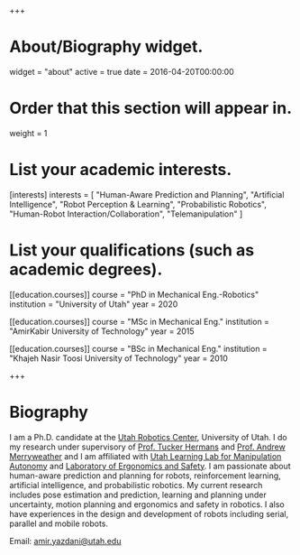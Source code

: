+++
# About/Biography widget.
widget = "about"
active = true
date = 2016-04-20T00:00:00

# Order that this section will appear in.
weight = 1

# List your academic interests.
[interests]
  interests = [
    "Human-Aware Prediction and Planning",
    "Artificial Intelligence",
    "Robot Perception & Learning",
    "Probabilistic Robotics",
    "Human-Robot Interaction/Collaboration",
    "Telemanipulation"
  ]

# List your qualifications (such as academic degrees).
[[education.courses]]
  course = "PhD in Mechanical Eng.-Robotics"
  institution = "University of Utah"
  year = 2020

[[education.courses]]
  course = "MSc in Mechanical Eng."
  institution = "AmirKabir University of Technology"
  year = 2015

[[education.courses]]
  course = "BSc in Mechanical Eng."
  institution = "Khajeh Nasir Toosi University of Technology"
  year = 2010

+++

# Biography
I am a Ph.D. candidate at the [Utah Robotics Center](http://robotics.coe.utah.edu/), University of Utah. I do my research under supervisory of [Prof. Tucker Hermans](http://www.cs.utah.edu/~thermans/) and [Prof. Andrew Merryweather](https://mech.utah.edu/faculty/andrew-merryweather/) and I am affiliated with [Utah Learning Lab for Manipulation Autonomy](https://robot-learning.cs.utah.edu/) and [Laboratory of Ergonomics and Safety](https://ergo.mech.utah.edu/). I am passionate about human-aware prediction and planning for robots, reinforcement learning, artificial intelligence, and probabilistic robotics. My current research includes pose estimation and prediction, learning and planning under uncertainty, motion planning and ergonomics and safety in robotics. I also have experiences in the design and development of robots including serial, parallel and mobile robots.

Email: amir.yazdani@utah.edu
